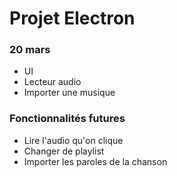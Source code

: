 # Projet Electron

### 20 mars
- UI
- Lecteur audio
- Importer une musique

### Fonctionnalités futures
- Lire l'audio qu'on clique
- Changer de playlist
- Importer les paroles de la chanson